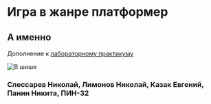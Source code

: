 # Игра в жанре платформер

## А именно

Дополнение к [лабораторному практикуму](https://github.com/konsilerinos/Laboratory_work_on_software_design/blob/main/README.md) 

![В шише](https://user-images.githubusercontent.com/78896451/135717898-76b1bafe-8e82-4289-bf0d-9be18743f7a6.jpg)

### Слессарев Николай, Лимонов Николай, Казак Евгений, Панин Никита, ПИН-32
